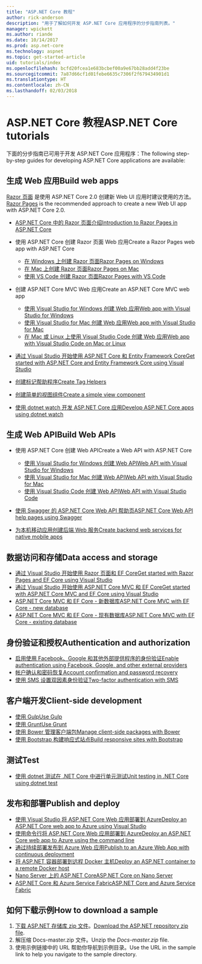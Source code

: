 ```yaml
---
title: "ASP.NET Core 教程"
author: rick-anderson
description: "用于了解如何开发 ASP.NET Core 应用程序的分步指南列表。"
manager: wpickett
ms.author: riande
ms.date: 10/14/2017
ms.prod: asp.net-core
ms.technology: aspnet
ms.topic: get-started-article
uid: tutorials/index
ms.openlocfilehash: bcfd20fcea1e683bcbef00a9e67bb28add4f23be
ms.sourcegitcommit: 7a87d66cf1d01febe6635c7306f2f679434901d1
ms.translationtype: HT
ms.contentlocale: zh-CN
ms.lasthandoff: 02/03/2018
---
```

# <a name="aspnet-core-tutorials"></a><span data-ttu-id="115b3-103">ASP.NET Core 教程</span><span class="sxs-lookup"><span data-stu-id="115b3-103">ASP.NET Core tutorials</span></span>

<span data-ttu-id="115b3-104">下面的分步指南已可用于开发 ASP.NET Core 应用程序：</span><span class="sxs-lookup"><span data-stu-id="115b3-104">The following step-by-step guides for developing ASP.NET Core applications are available:</span></span>

## <a name="build-web-apps"></a><span data-ttu-id="115b3-105">生成 Web 应用</span><span class="sxs-lookup"><span data-stu-id="115b3-105">Build web apps</span></span>

<span data-ttu-id="115b3-106">[Razor 页面](xref:mvc/razor-pages/index) 是使用 ASP.NET Core 2.0 创建新 Web UI 应用时建议使用的方法。</span><span class="sxs-lookup"><span data-stu-id="115b3-106">[Razor Pages](xref:mvc/razor-pages/index) is the recommended approach to create a new Web UI app with ASP.NET Core 2.0.</span></span>

* [<span data-ttu-id="115b3-107">ASP.NET Core 中的 Razor 页面介绍</span><span class="sxs-lookup"><span data-stu-id="115b3-107">Introduction to Razor Pages in ASP.NET Core</span></span>](xref:mvc/razor-pages/index)
* <span data-ttu-id="115b3-108">使用 ASP.NET Core 创建 Razor 页面 Web 应用</span><span class="sxs-lookup"><span data-stu-id="115b3-108">Create a Razor Pages web app with ASP.NET Core</span></span>

   * [<span data-ttu-id="115b3-109">在 Windows 上创建 Razor 页面</span><span class="sxs-lookup"><span data-stu-id="115b3-109">Razor Pages on Windows</span></span>](xref:tutorials/razor-pages/index)
   * [<span data-ttu-id="115b3-110">在 Mac 上创建 Razor 页面</span><span class="sxs-lookup"><span data-stu-id="115b3-110">Razor Pages on Mac</span></span>](xref:tutorials/razor-pages-mac/index)
   * [<span data-ttu-id="115b3-111">使用 VS Code 创建 Razor 页面</span><span class="sxs-lookup"><span data-stu-id="115b3-111">Razor Pages with VS Code</span></span>](xref:tutorials/razor-pages-vsc/index)  

* <span data-ttu-id="115b3-112">创建 ASP.NET Core MVC Web 应用</span><span class="sxs-lookup"><span data-stu-id="115b3-112">Create an ASP.NET Core MVC web app</span></span>

   * [<span data-ttu-id="115b3-113">使用 Visual Studio for Windows 创建 Web 应用</span><span class="sxs-lookup"><span data-stu-id="115b3-113">Web app with Visual Studio for Windows</span></span>](first-mvc-app/index.md)
   * [<span data-ttu-id="115b3-114">使用 Visual Studio for Mac 创建 Web 应用</span><span class="sxs-lookup"><span data-stu-id="115b3-114">Web app with Visual Studio for Mac</span></span>](first-mvc-app-mac/index.md)
   * [<span data-ttu-id="115b3-115">在 Mac 或 Linux 上使用 Visual Studio Code 创建 Web 应用</span><span class="sxs-lookup"><span data-stu-id="115b3-115">Web app with Visual Studio Code on Mac or Linux</span></span>](first-mvc-app-xplat/index.md)

* [<span data-ttu-id="115b3-116">通过 Visual Studio 开始使用 ASP.NET Core 和 Entity Framework Core</span><span class="sxs-lookup"><span data-stu-id="115b3-116">Get started with ASP.NET Core and Entity Framework Core using Visual Studio</span></span>](../data/ef-mvc/index.md)
* [<span data-ttu-id="115b3-117">创建标记帮助程序</span><span class="sxs-lookup"><span data-stu-id="115b3-117">Create Tag Helpers</span></span>](../mvc/views/tag-helpers/authoring.md)
* [<span data-ttu-id="115b3-118">创建简单的视图组件</span><span class="sxs-lookup"><span data-stu-id="115b3-118">Create a simple view component</span></span>](../mvc/views/view-components.md#walkthrough-creating-a-simple-view-component)
* [<span data-ttu-id="115b3-119">使用 dotnet watch 开发 ASP.NET Core 应用</span><span class="sxs-lookup"><span data-stu-id="115b3-119">Develop ASP.NET Core apps using dotnet watch</span></span>](dotnet-watch.md)

## <a name="build-web-apis"></a><span data-ttu-id="115b3-120">生成 Web API</span><span class="sxs-lookup"><span data-stu-id="115b3-120">Build Web APIs</span></span>
* <span data-ttu-id="115b3-121">使用 ASP.NET Core 创建 Web API</span><span class="sxs-lookup"><span data-stu-id="115b3-121">Create a Web API with ASP.NET Core</span></span>

  * [<span data-ttu-id="115b3-122">使用 Visual Studio for Windows 创建 Web API</span><span class="sxs-lookup"><span data-stu-id="115b3-122">Web API with Visual Studio for Windows</span></span>](first-web-api.md)
  * [<span data-ttu-id="115b3-123">使用 Visual Studio for Mac 创建 Web API</span><span class="sxs-lookup"><span data-stu-id="115b3-123">Web API with Visual Studio for Mac</span></span>](xref:tutorials/first-web-api-mac)
  * [<span data-ttu-id="115b3-124">使用 Visual Studio Code 创建 Web API</span><span class="sxs-lookup"><span data-stu-id="115b3-124">Web API with Visual Studio Code</span></span>](web-api-vsc.md)
  
* [<span data-ttu-id="115b3-125">使用 Swagger 的 ASP.NET Core Web API 帮助页</span><span class="sxs-lookup"><span data-stu-id="115b3-125">ASP.NET Core Web API help pages using Swagger</span></span>](web-api-help-pages-using-swagger.md)
* [<span data-ttu-id="115b3-126">为本机移动应用创建后端 Web 服务</span><span class="sxs-lookup"><span data-stu-id="115b3-126">Create backend web services for native mobile apps</span></span>](../mobile/native-mobile-backend.md)

## <a name="data-access-and-storage"></a><span data-ttu-id="115b3-127">数据访问和存储</span><span class="sxs-lookup"><span data-stu-id="115b3-127">Data access and storage</span></span>
* [<span data-ttu-id="115b3-128">通过 Visual Studio 开始使用 Razor 页面和 EF Core</span><span class="sxs-lookup"><span data-stu-id="115b3-128">Get started with Razor Pages and EF Core using Visual Studio</span></span>](xref:data/ef-rp/intro)
* [<span data-ttu-id="115b3-129">通过 Visual Studio 开始使用 ASP.NET Core MVC 和 EF Core</span><span class="sxs-lookup"><span data-stu-id="115b3-129">Get started with ASP.NET Core MVC and EF Core using Visual Studio</span></span>](../data/ef-mvc/index.md)
* [<span data-ttu-id="115b3-130">ASP.NET Core MVC 和 EF Core - 新数据库</span><span class="sxs-lookup"><span data-stu-id="115b3-130">ASP.NET Core MVC with EF Core - new database</span></span>](https://docs.microsoft.com/ef/core/get-started/aspnetcore/new-db)
* [<span data-ttu-id="115b3-131">ASP.NET Core MVC 和 EF Core - 现有数据库</span><span class="sxs-lookup"><span data-stu-id="115b3-131">ASP.NET Core MVC with EF Core - existing database</span></span>](https://docs.microsoft.com/ef/core/get-started/aspnetcore/existing-db)

## <a name="authentication-and-authorization"></a><span data-ttu-id="115b3-132">身份验证和授权</span><span class="sxs-lookup"><span data-stu-id="115b3-132">Authentication and authorization</span></span>
* [<span data-ttu-id="115b3-133">启用使用 Facebook、Google 和其他外部提供程序的身份验证</span><span class="sxs-lookup"><span data-stu-id="115b3-133">Enable authentication using Facebook, Google, and other external providers</span></span>](../security/authentication/social/index.md)
* [<span data-ttu-id="115b3-134">帐户确认和密码恢复</span><span class="sxs-lookup"><span data-stu-id="115b3-134">Account confirmation and password recovery</span></span>](../security/authentication/accconfirm.md)
* [<span data-ttu-id="115b3-135">使用 SMS 设置双因素身份验证</span><span class="sxs-lookup"><span data-stu-id="115b3-135">Two-factor authentication with SMS</span></span>](../security/authentication/2fa.md)

## <a name="client-side-development"></a><span data-ttu-id="115b3-136">客户端开发</span><span class="sxs-lookup"><span data-stu-id="115b3-136">Client-side development</span></span>
* [<span data-ttu-id="115b3-137">使用 Gulp</span><span class="sxs-lookup"><span data-stu-id="115b3-137">Use Gulp</span></span>](../client-side/using-gulp.md)
* [<span data-ttu-id="115b3-138">使用 Grunt</span><span class="sxs-lookup"><span data-stu-id="115b3-138">Use Grunt</span></span>](../client-side/using-grunt.md)
* [<span data-ttu-id="115b3-139">使用 Bower 管理客户端包</span><span class="sxs-lookup"><span data-stu-id="115b3-139">Manage client-side packages with Bower</span></span>](../client-side/bower.md)
* [<span data-ttu-id="115b3-140">使用 Bootstrap 构建响应式站点</span><span class="sxs-lookup"><span data-stu-id="115b3-140">Build responsive sites with Bootstrap</span></span>](../client-side/bootstrap.md)

## <a name="test"></a><span data-ttu-id="115b3-141">测试</span><span class="sxs-lookup"><span data-stu-id="115b3-141">Test</span></span>
* [<span data-ttu-id="115b3-142">使用 dotnet 测试在 .NET Core 中进行单元测试</span><span class="sxs-lookup"><span data-stu-id="115b3-142">Unit testing in .NET Core using dotnet test</span></span>](https://docs.microsoft.com/dotnet/articles/core/testing/unit-testing-with-dotnet-test)

## <a name="publish-and-deploy"></a><span data-ttu-id="115b3-143">发布和部署</span><span class="sxs-lookup"><span data-stu-id="115b3-143">Publish and deploy</span></span>
* [<span data-ttu-id="115b3-144">使用 Visual Studio 将 ASP.NET Core Web 应用部署到 Azure</span><span class="sxs-lookup"><span data-stu-id="115b3-144">Deploy an ASP.NET Core web app to Azure using Visual Studio</span></span>](publish-to-azure-webapp-using-vs.md)
* [<span data-ttu-id="115b3-145">使用命令行将 ASP.NET Core Web 应用部署到 Azure</span><span class="sxs-lookup"><span data-stu-id="115b3-145">Deploy an ASP.NET Core web app to Azure using the command line</span></span>](publish-to-azure-webapp-using-cli.md)
* [<span data-ttu-id="115b3-146">通过持续部署发布到 Azure Web 应用</span><span class="sxs-lookup"><span data-stu-id="115b3-146">Publish to an Azure Web App with continuous deployment</span></span>](xref:host-and-deploy/azure-apps/azure-continuous-deployment)
* [<span data-ttu-id="115b3-147">将 ASP.NET 容器部署到远程 Docker 主机</span><span class="sxs-lookup"><span data-stu-id="115b3-147">Deploy an ASP.NET container to a remote Docker host</span></span>](https://docs.microsoft.com/azure/vs-azure-tools-docker-hosting-web-apps-in-docker)
* [<span data-ttu-id="115b3-148">Nano Server 上的 ASP.NET Core</span><span class="sxs-lookup"><span data-stu-id="115b3-148">ASP.NET Core on Nano Server</span></span>](nano-server.md)
* [<span data-ttu-id="115b3-149">ASP.NET Core 和 Azure Service Fabric</span><span class="sxs-lookup"><span data-stu-id="115b3-149">ASP.NET Core and Azure Service Fabric</span></span>](https://docs.microsoft.com/azure/service-fabric/service-fabric-add-a-web-frontend)

<a name="download"></a> 
## <a name="how-to-download-a-sample"></a><span data-ttu-id="115b3-150">如何下载示例</span><span class="sxs-lookup"><span data-stu-id="115b3-150">How to download a sample</span></span>
1. <span data-ttu-id="115b3-151">[下载 ASP.NET 存储库 zip 文件](https://codeload.github.com/aspnet/Docs/zip/master)。</span><span class="sxs-lookup"><span data-stu-id="115b3-151">[Download the ASP.NET repository zip file](https://codeload.github.com/aspnet/Docs/zip/master).</span></span>
1. <span data-ttu-id="115b3-152">解压缩 Docs-master.zip 文件。</span><span class="sxs-lookup"><span data-stu-id="115b3-152">Unzip the *Docs-master.zip* file.</span></span>
1. <span data-ttu-id="115b3-153">使用示例链接中的 URL 帮助你导航到示例目录。</span><span class="sxs-lookup"><span data-stu-id="115b3-153">Use the URL in the sample link to help you navigate to the sample directory.</span></span> 
